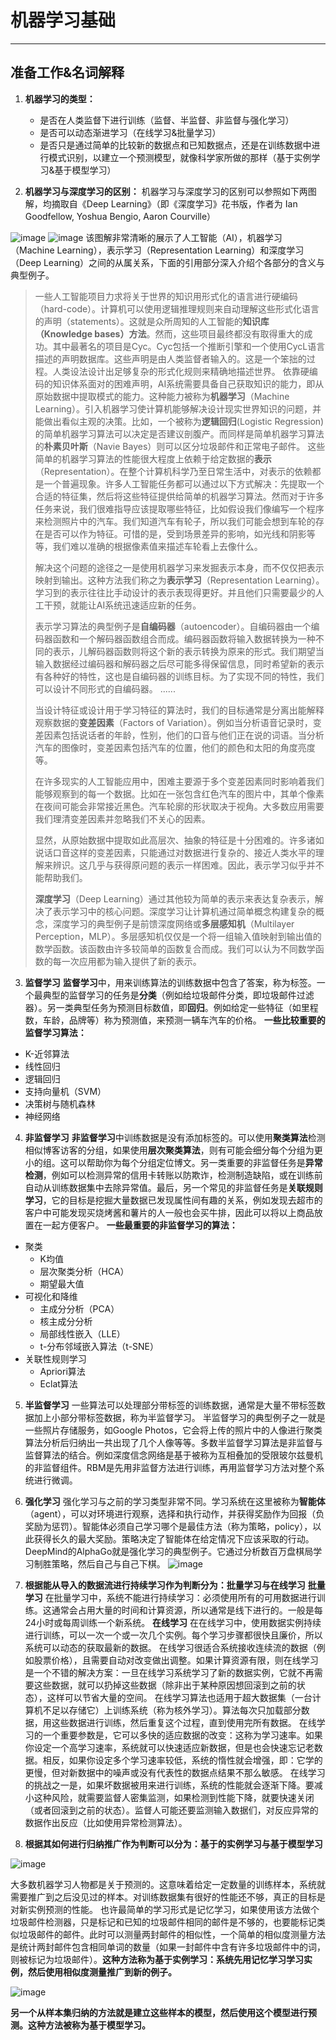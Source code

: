 # 机器学习基础

---

## 准备工作&名词解释

1. **机器学习的类型：**
   * 是否在人类监督下进行训练（监督、半监督、非监督与强化学习）
   * 是否可以动态渐进学习（在线学习&批量学习）
   * 是否只是通过简单的比较新的数据点和已知数据点，还是在训练数据中进行模式识别，以建立一个预测模型，就像科学家所做的那样（基于实例学习&基于模型学习）

2. **机器学习与深度学习的区别：**
机器学习与深度学习的区别可以参照如下两图解，均摘取自《Deep Learning》（即《深度学习》花书版，作者为 Ian Goodfellow, Yoshua Bengio, Aaron Courville）

![image](https://qiaozhi94.oss-cn-beijing.aliyuncs.com/Github/Python-Projects/2022-01-31-22-27-01-image.png)
![image](https://qiaozhi94.oss-cn-beijing.aliyuncs.com/Github/Python-Projects/2022-01-31-22-27-57-image.png)
该图解非常清晰的展示了人工智能（AI），机器学习（Machine Learning），表示学习（Representation Learning）和深度学习（Deep Learning）之间的从属关系，下面的引用部分深入介绍个各部分的含义与典型例子。

> 一些人工智能项目力求将关于世界的知识用形式化的语言进行硬编码（hard-code）。计算机可以使用逻辑推理规则来自动理解这些形式化语言的声明（statements）。这就是众所周知的人工智能的**知识库（Knowledge bases）方法**。然而，这些项目最终都没有取得重大的成功。其中最著名的项目是Cyc。Cyc包括一个推断引擎和一个使用CycL语言描述的声明数据库。这些声明是由人类监督者输入的。这是一个笨拙的过程。人类设法设计出足够复杂的形式化规则来精确地描述世界。
> 依靠硬编码的知识体系面对的困难声明，AI系统需要具备自己获取知识的能力，即从原始数据中提取模式的能力。这种能力被称为**机器学习**（Machine Learning）。引入机器学习使计算机能够解决设计现实世界知识的问题，并能做出看似主观的决策。比如，一个被称为**逻辑回归**(Logistic Regression)的简单机器学习算法可以决定是否建议剖腹产。而同样是简单机器学习算法的**朴素贝叶斯**（Navie Bayes）则可以区分垃圾邮件和正常电子邮件。
> 这些简单的机器学习算法的性能很大程度上依赖于给定数据的**表示**（Representation）。在整个计算机科学乃至日常生活中，对表示的依赖都是一个普遍现象。许多人工智能任务都可以通过以下方式解决：先提取一个合适的特征集，然后将这些特征提供给简单的机器学习算法。然而对于许多任务来说，我们很难指导应该提取哪些特征，比如假设我们像编写一个程序来检测照片中的汽车。我们知道汽车有轮子，所以我们可能会想到车轮的存在是否可以作为特征。可惜的是，受到场景差异的影响，如光线和阴影等等，我们难以准确的根据像素值来描述车轮看上去像什么。
> 
> 解决这个问题的途径之一是使用机器学习来发掘表示本身，而不仅仅把表示映射到输出。这种方法我们称之为**表示学习**（Representation Learning）。学习到的表示往往比手动设计的表示表现得更好。并且他们只需要最少的人工干预，就能让AI系统迅速适应新的任务。
> 
> 表示学习算法的典型例子是**自编码器**（autoencoder）。自编码器由一个编码器函数和一个解码器函数组合而成。编码器函数将输入数据转换为一种不同的表示，儿解码器函数则将这个新的表示转换为原来的形式。我们期望当输入数据经过编码器和解码器之后尽可能多得保留信息，同时希望新的表示有各种好的特性，这也是自编码器的训练目标。为了实现不同的特性，我们可以设计不同形式的自编码器。
> ......
> 
> 当设计特征或设计用于学习特征的算法时，我们的目标通常是分离出能解释观察数据的**变差因素**（Factors of Variation）。例如当分析语音记录时，变差因素包括说话者的年龄，性别，他们的口音与他们正在说的词语。当分析汽车的图像时，变差因素包括汽车的位置，他们的颜色和太阳的角度亮度等。
> 
> 在许多现实的人工智能应用中，困难主要源于多个变差因素同时影响着我们能够观察到的每一个数据。比如在一张包含红色汽车的图片中，其单个像素在夜间可能会非常接近黑色。汽车轮廓的形状取决于视角。大多数应用需要我们理清变差因素并忽略我们不关心的因素。
> 
> 显然，从原始数据中提取如此高层次、抽象的特征是十分困难的。许多诸如说话口音这样的变差因素，只能通过对数据进行复杂的、接近人类水平的理解来辨识。这几乎与获得原问题的表示一样困难。因此，表示学习似乎并不能帮助我们。
> 
> **深度学习**（Deep Learning）通过其他较为简单的表示来表达复杂表示，解决了表示学习中的核心问题。深度学习让计算机通过简单概念构建复杂的概念，深度学习的典型例子是前馈深度网络或**多层感知机**（Multilayer Perception，MLP）。多层感知机仅仅是一个将一组输入值映射到输出值的数学函数。该函数由许多较简单的函数复合而成。我们可以认为不同数学函数的每一次应用都为输入提供了新的表示。

3. **监督学习**
**监督学习**中，用来训练算法的训练数据中包含了答案，称为标签。一个最典型的监督学习的任务是**分类**（例如给垃圾邮件分类，即垃圾邮件过滤器）。另一类典型任务为预测目标数值，即**回归**。例如给定一些特征（如里程数，车龄，品牌等）称为预测值，来预测一辆车汽车的价格。
**一些比较重要的监督学习算法：**
* K-近邻算法
* 线性回归
* 逻辑回归
* 支持向量机（SVM）
* 决策树与随机森林
* 神经网络

4. **非监督学习**
**非监督学习**中训练数据是没有添加标签的。可以使用**聚类算法**检测相似博客访客的分组，如果使用**层次聚类算法**，则有可能会细分每个分组为更小的组。这可以帮助你为每个分组定位博文。另一类重要的非监督任务是**异常检测**，例如可以检测异常的信用卡转账以防欺诈，检测制造缺陷，或在训练前自动从训练数据集中去除异常值。最后，另一个常见的非监督任务是**关联规则学习**，它的目标是挖掘大量数据已发现属性间有趣的关系，例如发现去超市的客户中可能发现买烧烤酱和薯片的人一般也会买牛排，因此可以将以上商品放置在一起方便客户。
**一些最重要的非监督学习的算法：**
* 聚类
	* K均值
	* 层次聚类分析（HCA）
	* 期望最大值
* 可视化和降维
	* 主成分分析（PCA）
	* 核主成分分析
	* 局部线性嵌入（LLE）
	* t-分布邻域嵌入算法（t-SNE）
* 关联性规则学习
	* Apriori算法
	* Eclat算法

5. **半监督学习**
一些算法可以处理部分带标签的训练数据，通常是大量不带标签数据加上小部分带标签数据，称为半监督学习。
半监督学习的典型例子之一就是一些照片存储服务，如Google Photos，它会将上传的照片中的人像进行聚类算法分析后归纳出一共出现了几个人像等等。多数半监督学习算法是非监督与监督算法的结合。例如深度信念网络是基于被称为互相叠加的受限玻尔兹曼机的非监督组件。RBM是先用非监督方法进行训练，再用监督学习方法对整个系统进行微调。

6. **强化学习**
强化学习与之前的学习类型非常不同。学习系统在这里被称为**智能体**（agent），可以对环境进行观察，选择和执行动作，并获得奖励作为回报（负奖励为惩罚）。智能体必须自己学习哪个是最佳方法（称为策略，policy），以此获得长久的最大奖励。策略决定了智能体在给定情况下应该采取的行动。DeepMind的AlphaGo就是强化学习的典型例子。它通过分析数百万盘棋局学习制胜策略，然后自己与自己下棋。
![image](https://qiaozhi94.oss-cn-beijing.aliyuncs.com/Github/Python-Projects/3.jpg)

7. **根据能从导入的数据流进行持续学习作为判断分为：批量学习与在线学习**
**批量学习**
在批量学习中，系统不能进行持续学习：必须使用所有的可用数据进行训练。这通常会占用大量的时间和计算资源，所以通常是线下进行的。一般是每24小时或每周训练一个新系统。
**在线学习**
在在线学习中，使用数据实例持续进行训练，可以一次一个或一次几个实例。每个学习步骤都很快且廉价，所以系统可以动态的获取最新的数据。
在线学习很适合系统接收连续流的数据（例如股票价格），且需要自动对改变做出调整。如果计算资源有限，则在线学习是一个不错的解决方案：一旦在线学习系统学习了新的数据实例，它就不再需要这些数据，就可以扔掉这些数据（除非出于某种原因想回滚到之前的状态），这样可以节省大量的空间。
在线学习算法也适用于超大数据集（一台计算机不足以存储它）上训练系统（称为核外学习）。算法每次只加载部分数据，用这些数据进行训练，然后重复这个过程，直到使用完所有数据。
在线学习的一个重要参数是，它可以多快的适应数据的改变：这称为学习速率。如果你设定一个高学习速率，系统就可以快速适应新数据，但是也会快速忘记老数据。相反，如果你设定多个学习速率较低，系统的惰性就会增强，即：它学的更慢，但对新数据中的噪声或没有代表性的数据点结果不那么敏感。
在线学习的挑战之一是，如果坏数据被用来进行训练，系统的性能就会逐渐下降。要减小这种风险，就需要监督人密集监测，如果检测到性能下降，就要快速关闭（或者回滚到之前的状态）。监督人可能还要监测输入数据们，对反应异常的数据作出反应（比如使用异常检测算法）。

8. **根据其如何进行归纳推广作为判断可以分为：基于的实例学习与基于模型学习**

![image](https://qiaozhi94.oss-cn-beijing.aliyuncs.com/Github/Python-Projects/1.jpg)

大多数机器学习人物都是关于预测的。这意味着给定一定数量的训练样本，系统就需要推广到之后没见过的样本。对训练数据集有很好的性能还不够，真正的目标是对新实例预测的性能。
也许最简单的学习形式是记忆学习，如果使用该方法做个垃圾邮件检测器，只是标记和已知的垃圾邮件相同的邮件是不够的，也要能标记类似垃圾邮件的邮件。此时可以测量两封邮件的相似性，一个简单的相似度测量方法是统计两封邮件包含相同单词的数量（如果一封邮件中含有许多垃圾邮件中的词，则被标记为垃圾邮件）。**这种方法称为基于实例学习：系统先用记忆学习学习实例，然后使用相似度测量推广到新的例子。**

![image](https://qiaozhi94.oss-cn-beijing.aliyuncs.com/Github/Python-Projects/2.jpg)

**另一个从样本集归纳的方法就是建立这些样本的模型，然后使用这个模型进行预测。这种方法被称为基于模型学习。**
